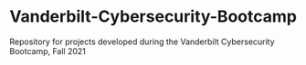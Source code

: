 # Vanderbilt-Cybersecurity-Bootcamp
Repository for projects developed during the Vanderbilt Cybersecurity Bootcamp, Fall 2021
